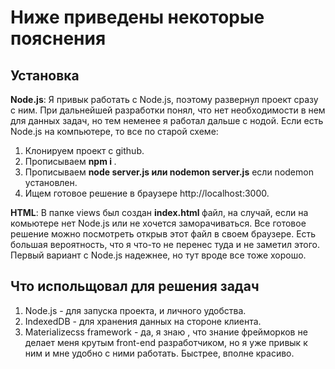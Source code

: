 # Ниже приведены некоторые пояснения

## Установка

**Node.js**: Я привык работать с Node.js, поэтому развернул проект сразу с ним. При дальнейшей разработки понял, что нет необходимости в нем для данных задач, но тем неменее я работал дальше с нодой. Если есть Node.js на компьютере, то все по старой схеме:
1. Клонируем проект с github.
2. Прописываем <b> npm i </b>.
3. Прописываем <b> node server.js или nodemon server.js</b> если nodemon установлен.
4. Ищем готовое решение в браузере http://localhost:3000.



**HTML**: В папке views был создан <b> index.html </b> файл, на случай, если на комьютере нет Node.js или не хочется заморачиваться. Все готовое решение можно посмотреть открыв этот файл в своем браузере. Есть большая вероятность, что я что-то не перенес туда и не заметил этого. Первый вариант с Node.js надежнее, но тут вроде все тоже хорошо.
 

## Что испольщовал для решения задач
1. Node.js - для запуска проекта, и личного удобства.
2. IndexedDB - для хранения данных на стороне клиента.
3. Materializecss framework - да, я знаю , что знание фрейморков не делает меня крутым front-end разработчиком, но я уже привык к ним и мне удобно с ними работать. Быстрее, вполне красиво. 


